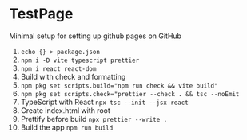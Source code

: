 # TestPage

Minimal setup for setting up github pages on GitHub

1. `echo {} > package.json`
2. `npm i -D vite typescript prettier`
3. `npm i react react-dom`
4. Build with check and formatting
5. `npm pkg set scripts.build="npm run check && vite build"`
6. `npm pkg set scripts.check="prettier --check . && tsc --noEmit`
7. TypeScript with React `npx tsc --init --jsx react`
8. Create index.html with root
9. Prettify before build `npx prettier --write .`
10. Build the app `npm run build`
